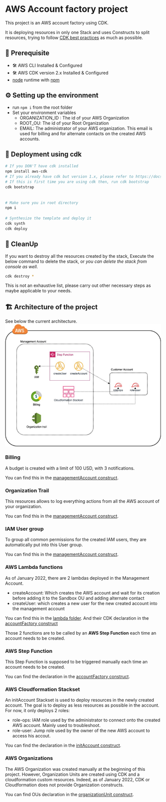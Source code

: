 # AWS Account factory project

This project is an AWS account factory using CDK.

It is deploying resources in only one Stack and uses Constructs to split resources, trying to follow [CDK best practices](https://docs.aws.amazon.com/cdk/v2/guide/best-practices.html) as much as possible.

## 🧰 Prerequisite

- 🛠 AWS CLI Installed & Configured
- 🛠 AWS CDK version 2.x Installed & Configured
- [node](https://nodejs.org/en/)  runtime with [npm](https://www.npmjs.com/)

## ⚙️ Setting up the environment

- run `npm i` from the root folder
- Set your environment variables
   - ORGANIZATION_ID : The id of your AWS Organization
   - ROOT_OU: The id of your Root Organization
   - EMAIL: The administrator of your AWS organization. This email is used for billing and for alternate contacts on the created AWS accounts.

##  🚀 Deployment using cdk

```bash
# If you DON'T have cdk installed
npm install aws-cdk
# If you already have cdk but version 1.x, please refer to https://docs.aws.amazon.com/cdk/v2/guide/migrating-v2.html
# If this is first time you are using cdk then, run cdk bootstrap
cdk bootstrap


# Make sure you in root directory
npm i

# Synthesize the template and deploy it
cdk synth
cdk deploy
```

## 🧹 CleanUp

If you want to destroy all the resources created by the stack, Execute the below command to delete the stack, or _you can delete the stack from console as well_.

```bash
cdk destroy *
```

This is not an exhaustive list, please carry out other necessary steps as maybe applicable to your needs.

## 🏗️ Architecture of the project 

See below the current architecture. 
![](doc/maelle-accountfactory.jpeg)

### Billing

A budget is created with a limit of 100 USD, with 3 notifications. 

You can find this in the [managementAccount construct](lib/constructs/managementAccount.ts).

### Organization Trail

This resources allows to log everything actions from all the AWS account of your organization. 

You can find this in the [managementAccount construct](lib/constructs/managementAccount.ts).

### IAM User group

To group all common permissions for the created IAM users, they are automatically put into this User group. 

You can find this in the [managementAccount construct](lib/constructs/managementAccount.ts).

### AWS Lambda functions

As of January 2022, there are 2 lambdas deployed in the Management Account.

- createAccount: Which creates the AWS account and wait for its creation before adding it to the Sandbox OU and adding alternate contact
- createUser: which creates a new user for the new created account into the management account

You can find this in the [lambda folder](lambdas). And their CDK declaration in the [accountFactory construct](lib/constructs/accountFactory.ts)

Those 2 functions are to be called by an **AWS Step Function** each time an account needs to be created.

### AWS Step Function

This Step Function is supposed to be triggered manually each time an account needs to be created. 

You can find the declaration in the [accountFactory construct](lib/constructs/accountFactory.ts).

### AWS Cloudformation Stackset

An initAccount Stackset is used to deploy resources in the newly created account.
The goal is to deploy as less resources as possible in the account. 
For now, it only deploys 2 roles:

- role-ops: IAM role used by the administrator to connect onto the created AWS account. Mainly used to troubleshoot.
- role-user: Jump role used by the owner of the new AWS account to access his accout.

You can find the declaration in the [initAccount construct](lib/constructs/initAccount.ts).

### AWS Organizations

The AWS Organization was created manually at the beginning of this project.
However, Organization Units are created using CDK and a cloudformation custom resources.
Indeed, as of January 2022, CDK or Cloudformation does not provide Organization constructs.

You can find OUs declaration in the [organizationUnit construct](lib/constructs/organizationUnits.ts).




